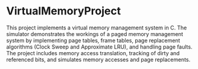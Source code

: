 # VirtualMemoryProject

This project implements a virtual memory management system in C. The simulator demonstrates the workings of a paged memory management system by implementing page tables, frame tables, page replacement algorithms (Clock Sweep and Approximate LRU), and handling page faults. The project includes memory access translation, tracking of dirty and referenced bits, and simulates memory accesses and page replacements.

